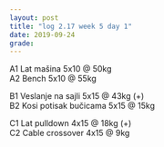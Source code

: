 ```yaml
---
layout: post
title: "log 2.17 week 5 day 1"
date: 2019-09-24
grade:
---
```


A1 Lat mašina 5x10 @ 50kg   
A2 Bench 5x10 @ 55kg         

B1 Veslanje na sajli 5x15 @ 43kg (+)  
B2 Kosi potisak bučicama 5x15 @ 15kg      

C1 Lat pulldown 4x15 @ 18kg (+)               
C2 Cable crossover 4x15 @ 9kg      
